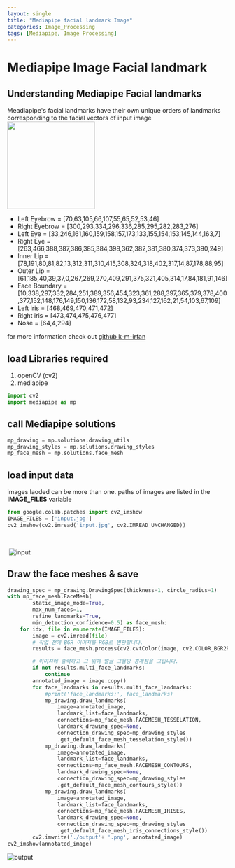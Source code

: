 ```yaml
---
layout: single
title: "Mediapipe facial landmark Image"
categories: Image_Processing
tags: [Mediapipe, Image Processing]
---
```



# Mediapipe Image Facial landmark




## Understanding Mediapipe Facial landmarks
Meadiapipe's facial landmarks have their own unique orders of landmarks corresponding to the facial vectors of input image<br>
<img src='https://user-images.githubusercontent.com/80172338/147330227-97fbf8bd-dd73-4d5d-b98b-3ac2489c1759.jpg' width = "200" hight = "200">



*  Left Eyebrow = [70,63,105,66,107,55,65,52,53,46]
* Right Eyebrow = [300,293,334,296,336,285,295,282,283,276]
* Left Eye = [33,246,161,160,159,158,157,173,133,155,154,153,145,144,163,7]
* Right Eye = [263,466,388,387,386,385,384,398,362,382,381,380,374,373,390,249]
* Inner Lip = [78,191,80,81,82,13,312,311,310,415,308,324,318,402,317,14,87,178,88,95]
* Outer Lip = [61,185,40,39,37,0,267,269,270,409,291,375,321,405,314,17,84,181,91,146]
* Face Boundary = [10,338,297,332,284,251,389,356,454,323,361,288,397,365,379,378,400,377,152,148,176,149,150,136,172,58,132,93,234,127,162,21,54,103,67,109]
* Left iris = [468,469,470,471,472]
* Right iris = [473,474,475,476,477]
* Nose = [64,4,294]

for more information check out
[github k-m-irfan](https://github.com/k-m-irfan/simplified_mediapipe_face_landmarks)




## load Libraries required


1.   openCV (cv2)
2.   mediapipe



```python
import cv2
import mediapipe as mp
```

## call Mediapipe solutions


```python
mp_drawing = mp.solutions.drawing_utils
mp_drawing_styles = mp.solutions.drawing_styles
mp_face_mesh = mp.solutions.face_mesh
```

## load input data
images laoded can be more than one. paths of images are listed in the **IMAGE_FILES** variable


```python
from google.colab.patches import cv2_imshow
IMAGE_FILES = ['input.jpg']
cv2_imshow(cv2.imread('input.jpg', cv2.IMREAD_UNCHANGED))
```


​    

​    ![input](C:\Users\tenny\OneDrive\Desktop\github_repo\blog\beefed-up-geek.github.io\images\2024-02-03-0907\input.jpg)


## Draw the face meshes & save


```python
drawing_spec = mp_drawing.DrawingSpec(thickness=1, circle_radius=1)
with mp_face_mesh.FaceMesh(
        static_image_mode=True,
        max_num_faces=1,
        refine_landmarks=True,
        min_detection_confidence=0.5) as face_mesh:
    for idx, file in enumerate(IMAGE_FILES):
        image = cv2.imread(file)
        # 작업 전에 BGR 이미지를 RGB로 변환합니다.
        results = face_mesh.process(cv2.cvtColor(image, cv2.COLOR_BGR2RGB))

        # 이미지에 출력하고 그 위에 얼굴 그물망 경계점을 그립니다.
        if not results.multi_face_landmarks:
            continue
        annotated_image = image.copy()
        for face_landmarks in results.multi_face_landmarks:
            #print('face_landmarks:', face_landmarks)
            mp_drawing.draw_landmarks(
                image=annotated_image,
                landmark_list=face_landmarks,
                connections=mp_face_mesh.FACEMESH_TESSELATION,
                landmark_drawing_spec=None,
                connection_drawing_spec=mp_drawing_styles
                .get_default_face_mesh_tesselation_style())
            mp_drawing.draw_landmarks(
                image=annotated_image,
                landmark_list=face_landmarks,
                connections=mp_face_mesh.FACEMESH_CONTOURS,
                landmark_drawing_spec=None,
                connection_drawing_spec=mp_drawing_styles
                .get_default_face_mesh_contours_style())
            mp_drawing.draw_landmarks(
                image=annotated_image,
                landmark_list=face_landmarks,
                connections=mp_face_mesh.FACEMESH_IRISES,
                landmark_drawing_spec=None,
                connection_drawing_spec=mp_drawing_styles
                .get_default_face_mesh_iris_connections_style())
        cv2.imwrite('./output'+ '.png', annotated_image)
cv2_imshow(annotated_image)
```




![output](C:\Users\tenny\OneDrive\Desktop\github_repo\blog\beefed-up-geek.github.io\images\2024-02-03-0907\output.png)
